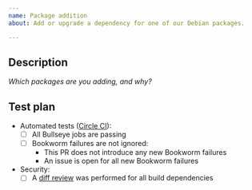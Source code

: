 ```yaml
---
name: Package addition
about: Add or upgrade a dependency for one of our Debian packages.

---
```


## Description

_Which packages are you adding, and why?_

## Test plan

- Automated tests ([Circle CI][ci]):
  - [ ] All Bullseye jobs are passing
  - [ ] Bookworm failures are not ignored:
    - This PR does not introduce any new Bookworm failures
    - An issue is open for all new Bookworm failures
- Security:
  - [ ] A [diff review][review-docs] was performed for all build dependencies

  [ci]: https://app.circleci.com/pipelines/github/freedomofpress/securedrop-debian-packaging
  [review-docs]: https://github.com/freedomofpress/securedrop/wiki/Dependency-specification-and-update-policies

